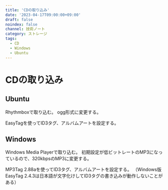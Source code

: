 ```yaml
---
title: 'CDの取り込み'
date: '2023-04-17T09:00:00+09:00'
draft: false
noindex: false
channel: 技術ノート
category: ストレージ
tags:
  - CD
  - Windows
  - Ubuntu
---
```

# CDの取り込み

## Ubuntu

Rhythmboxで取り込む。
ogg形式に変更する。

EasyTagを使ってID3タグ、アルバムアートを設定する。

## Windows

Windows Media Playerで取り込む。
初期設定が低ビットレートのMP3になっているので、320kbpsのMP3に変更する。

MP3Tag 2.88aを使ってID3タグ、アルバムアートを設定する。
（Windows版EasyTag 2.4.3は日本語が文字化けしてID3タグの書き込みが動作しないことがある）
